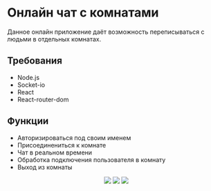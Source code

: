 # Онлайн чат с комнатами

Данное онлайн приложение даёт возможность переписываться с людьми в отдельных комнатах.

## Требования

-   Node.js
-   Socket-io
-   React
-   React-router-dom

## Функции

-   Авторизироваться под своим именем
-   Присоединениться к комнате
-   Чат в реальном времени
-   Обработка подключения пользователя в комнату
-   Выход из комнаты

<!-- ![Screen1](./assets/Screen1.jpg) -->
<p align=center>
<img src='./assets/Screen1.png'>

<img src='./assets/Screen2.png'>

<img src='./assets/Screen3.png'>
</p>
